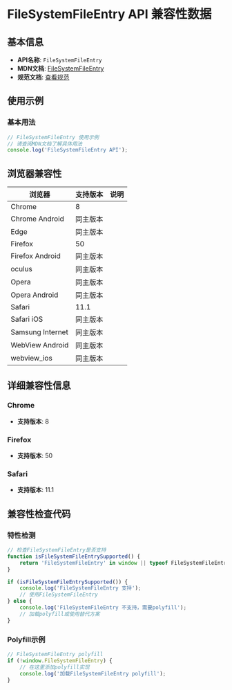 # FileSystemFileEntry API 兼容性数据

## 基本信息

- **API名称**: `FileSystemFileEntry`
- **MDN文档**: [FileSystemFileEntry](https://developer.mozilla.org/docs/Web/API/FileSystemFileEntry)
- **规范文档**: [查看规范](https://wicg.github.io/entries-api/#api-fileentry)

## 使用示例

### 基本用法

```javascript
// FileSystemFileEntry 使用示例
// 请查阅MDN文档了解具体用法
console.log('FileSystemFileEntry API');
```

## 浏览器兼容性

| 浏览器 | 支持版本 | 说明 |
|--------|----------|------|
| Chrome | 8 |  |
| Chrome Android | 同主版本 |  |
| Edge | 同主版本 |  |
| Firefox | 50 |  |
| Firefox Android | 同主版本 |  |
| oculus | 同主版本 |  |
| Opera | 同主版本 |  |
| Opera Android | 同主版本 |  |
| Safari | 11.1 |  |
| Safari iOS | 同主版本 |  |
| Samsung Internet | 同主版本 |  |
| WebView Android | 同主版本 |  |
| webview_ios | 同主版本 |  |

## 详细兼容性信息

### Chrome

- **支持版本**: 8

### Firefox

- **支持版本**: 50

### Safari

- **支持版本**: 11.1

## 兼容性检查代码

### 特性检测

```javascript
// 检查FileSystemFileEntry是否支持
function isFileSystemFileEntrySupported() {
    return 'FileSystemFileEntry' in window || typeof FileSystemFileEntry !== 'undefined';
}

if (isFileSystemFileEntrySupported()) {
    console.log('FileSystemFileEntry 支持');
    // 使用FileSystemFileEntry
} else {
    console.log('FileSystemFileEntry 不支持，需要polyfill');
    // 加载polyfill或使用替代方案
}
```

### Polyfill示例

```javascript
// FileSystemFileEntry polyfill
if (!window.FileSystemFileEntry) {
    // 在这里添加polyfill实现
    console.log('加载FileSystemFileEntry polyfill');
}
```

